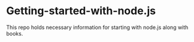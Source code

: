 # Getting-started-with-node.js
This repo holds necessary information for starting with node.js along with books.
